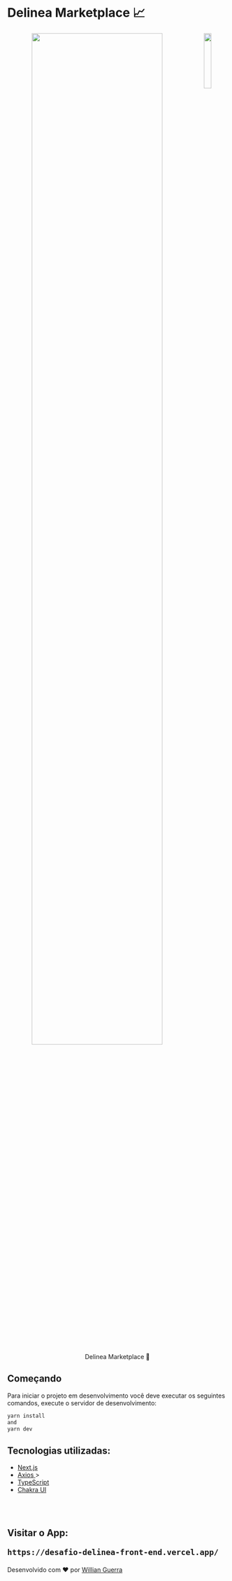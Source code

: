 <h1> Delinea Marketplace 📈</h1>

<p align="center"> 
  <img width='77%' src="https://user-images.githubusercontent.com/47372963/182053904-83900370-831e-4d70-9ef2-ffd1aebcbabc.png" />
  <img align='right' width='18%' src="https://user-images.githubusercontent.com/73116533/183047213-af51613a-740a-425f-a5ae-9758a92ae8a4.png" /> 
</p>

<p align="center">
  Delinea Marketplace 🚧
</p>

## Começando

Para iniciar o projeto em desenvolvimento você deve executar os seguintes comandos, execute o servidor de desenvolvimento:

```bash
yarn install 
and
yarn dev
```

<h2> Tecnologias utilizadas: </h2>

- <a href="https://nextjs.org" > Next.js </a>
- <a href="https://axios-http.com/ptbr/"> Axios </a>>
- <a href="https://www.typescriptlang.org/"> TypeScript </a>
- <a href="https://chakra-ui.com/"> Chakra UI </a>

</br>
</br>

<h2>
  
Visitar o App:

`https://desafio-delinea-front-end.vercel.app/`

</h2>

<p >Desenvolvido com ❤️ por <a href="https://github.com/willianguerra">Willian Guerra </a>
